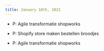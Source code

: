 ```yaml
---
title: January 18th, 2021
---
```


- P: Agile transformatie shopworks

- P: Shopify store maken bestellen broodjes

- P: Agile transformatie shopworks
